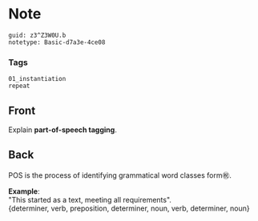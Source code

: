 # Note
```
guid: z3^Z3W0U.b
notetype: Basic-d7a3e-4ce08
```

### Tags
```
01_instantiation
repeat
```

## Front
Explain <b>part-of-speech tagging</b>.

## Back
POS is the process of identifying grammatical word classes form㊗️.
<div>
  <b>Example</b>:
</div>
<div>
  "This started as a text, meeting all requirements".
</div>
<div>
  {determiner, verb, preposition, determiner, noun, verb,
  determiner, noun}
</div>
